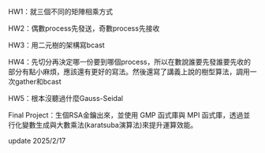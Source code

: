 HW1：就三個不同的矩陣相乘方式


HW2：偶數process先發送，奇數process先接收


HW3：用二元樹的架構寫bcast


HW4：先切分再決定哪一份要到哪個process，所以在數說誰要先發誰要先收的部分有點小麻煩，應該還有更好的寫法。然後還寫了講義上說的樹型算法，調用一次gather和bcast


HW5：根本沒聽過什麼Gauss-Seidal



Final Project：生個RSA金鑰出來，並使用 GMP 函式庫與 MPI 函式庫，透過並行化變數生成與大數乘法(karatsuba演算法)來提升運算效能。

update 2025/2/17
